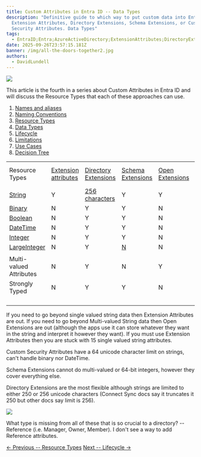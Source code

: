 ```yaml
---
title: Custom Attributes in Entra ID -- Data Types
description: "Definitive guide to which way to put custom data into Entra ID:
  Extension Attributes, Directory Extensions, Schema Extensions, or Custom
  Security Attributes. Data Types"
tags:
  - EntraID;Entra;AzureActiveDirectory;ExtensionAttributes;DirectoryExtensions;SchemaExtensions;CustomSecurityAttributes;
date: 2025-09-26T23:57:15.181Z
banner: /img/all-the-doors-together2.jpg
authors:
  - DavidLundell
---
```

![](/img/all-the-doors-together2.jpg)

This article is the fourth in a series about Custom Attributes in Entra ID and will discuss the Resource Types that each of these approaches can use.

1. [Names and aliases](/blog/2025/09/custom-attributes-in-entra-id/#names-and-aliases)
2. [N﻿aming Conventions](/blog/2025/09/custom-attributes-in-entra-id-naming-conventions/)
3. [R﻿esource Types](/blog/2025/09/custom-attributes-in-entra-id-resource-types/)
4. [D﻿ata Types](/blog/2025/09/custom-attributes-in-entra-id-data-types/)
5. [L﻿ifecycle](/blog/2025/09/custom-attributes-in-entra-id-lifecycle/)
6. [L﻿imitations](/blog/2025/10/custom-attributes-in-entra-id-limitations/)
7. [U﻿se Cases](/blog/2025/10/custom-attributes-in-entra-id-use-cases/)
8. [Decision Tree](/blog/2025/10/custom-attributes-in-entra-id-decision-tree/)

|                                                                                                                        |                                                                                                                       |                                                                                                                                          |                                                                                                                                      |                                                                                                             |                                                                                                                        |
| ---------------------------------------------------------------------------------------------------------------------- | --------------------------------------------------------------------------------------------------------------------- | ---------------------------------------------------------------------------------------------------------------------------------------- | ------------------------------------------------------------------------------------------------------------------------------------ | ----------------------------------------------------------------------------------------------------------- | ---------------------------------------------------------------------------------------------------------------------- |
| Resource Types                                                                                                         | [Extension attributes](https://learn.microsoft.com/en-us/graph/extensibility-overview?tabs=http#extension-attributes) | [Directory Extensions](https://learn.microsoft.com/en-us/graph/extensibility-overview?tabs=http#directory-microsoft-entra-id-extensions) | [Schema Extensions](https://learn.microsoft.com/en-us/graph/extensibility-overview?tabs=http#schema-extensions)                      | [Open Extensions](https://learn.microsoft.com/en-us/graph/extensibility-overview?tabs=http#open-extensions) | [Custom Security Attributes](https://learn.microsoft.com/en-us/entra/fundamentals/custom-security-attributes-overview) |
| [String](https://learn.microsoft.com/en-us/graph/api/resources/extensionproperty?view=graph-rest-1.0#properties)       | Y                                                                                                                     | [256 characters](https://learn.microsoft.com/en-us/graph/api/resources/extensionproperty?view=graph-rest-1.0#properties)                 | Y                                                                                                                                    | Y                                                                                                           | 64 Characters                                                                                                          |
| [Binary](https://learn.microsoft.com/en-us/graph/api/resources/extensionproperty?view=graph-rest-1.0#properties)       | N                                                                                                                     | Y                                                                                                                                        | Y                                                                                                                                    | N                                                                                                           | N                                                                                                                      |
| [Boolean](https://learn.microsoft.com/en-us/graph/api/resources/extensionproperty?view=graph-rest-1.0#properties)      | N                                                                                                                     | Y                                                                                                                                        | Y                                                                                                                                    | N                                                                                                           | Y                                                                                                                      |
| [DateTime](https://learn.microsoft.com/en-us/graph/api/resources/extensionproperty?view=graph-rest-1.0#properties)     | N                                                                                                                     | Y                                                                                                                                        | Y                                                                                                                                    | N                                                                                                           | N                                                                                                                      |
| [Integer](https://learn.microsoft.com/en-us/graph/api/resources/extensionproperty?view=graph-rest-1.0#properties)      | N                                                                                                                     | Y                                                                                                                                        | Y                                                                                                                                    | N                                                                                                           | Y                                                                                                                      |
| [LargeInteger](https://learn.microsoft.com/en-us/graph/api/resources/extensionproperty?view=graph-rest-1.0#properties) | N                                                                                                                     | Y                                                                                                                                        | [N](https://learn.microsoft.com/en-us/graph/api/resources/extensionschemaproperty?view=graph-rest-1.0#supported-property-data-types) | N                                                                                                           | N                                                                                                                      |
|                                                                                                                        |                                                                                                                       |                                                                                                                                          |                                                                                                                                      |                                                                                                             |                                                                                                                        |
| Multi-valued Attributes                                                                                                | N                                                                                                                     | Y                                                                                                                                        | N                                                                                                                                    | Y                                                                                                           | Y                                                                                                                      |
| Strongly Typed                                                                                                         | N                                                                                                                     | Y                                                                                                                                        | Y                                                                                                                                    | N                                                                                                           | Y                                                                                                                      |
|                                                                                                                        |                                                                                                                       |                                                                                                                                          |                                                                                                                                      |                                                                                                             |                                                                                                                        |
|                                                                                                                        |                                                                                                                       |                                                                                                                                          |                                                                                                                                      |                                                                                                             |                                                                                                                        |
|                                                                                                                        |                                                                                                                       |                                                                                                                                          |                                                                                                                                      |                                                                                                             |                                                                                                                        |
|                                                                                                                        |                                                                                                                       |                                                                                                                                          |                                                                                                                                      |                                                                                                             |                                                                                                                        |

I﻿f you need to go beyond single valued string data then Extension Attributes are out. If you need to go beyond Multi-valued String data then Open Extensions are out (although the apps use it can store whatever they want in the string and interpret it however they want). If you must use Extension Attributes then you are stuck with 15 single valued string attributes.

C﻿ustom Security Attributes have a 64 unicode character limit on strings, can't handle binary nor DateTime.

S﻿chema Extensions cannot do multi-valued or 64-bit integers, however they cover everything else.

D﻿irectory Extensions are the most flexible although strings are limited to either 250 or 256 unicode characters (Connect Sync docs say it truncates it 250 but other docs say limit is 256).

![](/img/directory-extensions-small.jpg)

W﻿hat type is missing from all of these that is so crucial to a directory? -- Reference (i.e. Manager, Owner, Member). I don't see a way to add Reference attributes.

[<- Previous -- R﻿esource Types](/blog/2025/09/custom-attributes-in-entra-id-resource-types/)
[Next -- L﻿ifecycle ->](/blog/2025/09/custom-attributes-in-entra-id-lifecycle/)